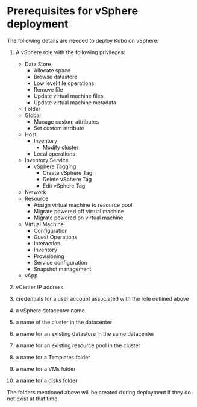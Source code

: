 # Prerequisites for vSphere deployment

The following details are needed to deploy Kubo on vSphere:

1. A vSphere role with the following privileges:    
    
    - Data Store
        - Allocate space
        - Browse datastore
        - Low level file operations
        - Remove file
        - Update virtual machine files
        - Update virtual machine metadata
    - Folder
    - Global
        - Manage custom attributes
        - Set custom attribute
    - Host
        - Inventory
            - Modify cluster
        - Local operations
    - Inventory Service
        - vSphere Tagging
            - Create vSphere Tag
            - Delete vSphere Tag
            - Edit vSphere Tag
    - Network
    - Resource
        - Assign virtual machine to resource pool
        - Migrate powered off virtual machine
        - Migrate powered on virtual machine
    - Virtual Machine
        - Configuration
        - Guest Operations
        - Interaction
        - Inventory
        - Provisioning
        - Service configuration
        - Snapshot management
    - vApp

1. vCenter IP address
1. credentials for a user account associated with the role outlined above
1. a vSphere datacenter name
1. a name of the cluster in the datacenter
1. a name for an existing datastore in the same datacenter
1. a name for an existing resource pool in the cluster
1. a name for a Templates folder
1. a name for a VMs folder
1. a name for a disks folder

The folders mentioned above will be created during deployment if they do not exist at that time.